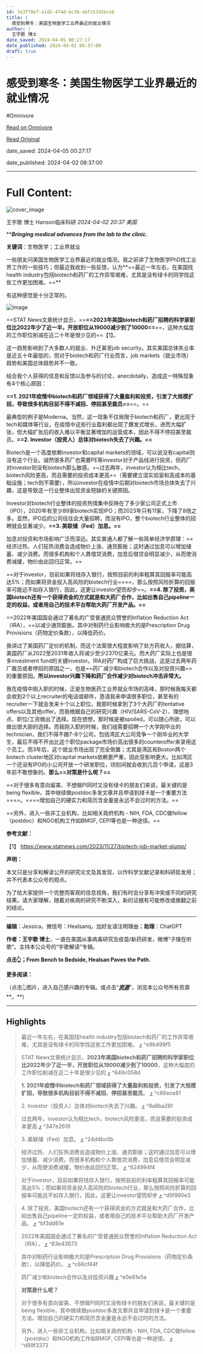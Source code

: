 ```yaml
---
id: 3a3f78e7-a1d2-474d-bc36-abf15145bce6
title: |
  感受到寒冬：美国生物医学工业界最近的就业情况
author: |
  王宇歌 博士
date_saved: 2024-04-05 00:27:17
date_published: 2024-04-02 08:37:00
draft: true
---
```


# 感受到寒冬：美国生物医学工业界最近的就业情况
#Omnivore

[Read on Omnivore](https://omnivore.app/me/https-mp-weixin-qq-com-s-m-by-6-a-1-a-bt-6-nsf-rex-iuo-5-q-18eac82b825)

[Read Original](https://mp.weixin.qq.com/s/MBy6_a1ABt6NsfRexIUO5Q)

date_saved: 2024-04-05 00:27:17

date_published: 2024-04-02 08:37:00

--- 

# Full Content: 

![cover_image](https://proxy-prod.omnivore-image-cache.app/0x0,sNx0NUyIT6b0433H4onVDzWPdDUeHk6q89p_dZNYbakA/https://mmbiz.qpic.cn/mmbiz_jpg/gibznY273KfvjqjZFav4b0s1c4ee2C9tQqbiaWA0XgFl3E87UEb5ib30ofdckkXoia5ZpzTQhb0CFSCS0yfEODtE8w/0?wx_fmt=jpeg) 

 王宇歌 博士  Hanson临床科研 _2024-04-02 20:37_ _美国_ 

****_Bringing medical advances from the lab to the clinic_.**

**关键词**：生物医学；工业界就业

一些朋友问美国生物医学工业界最近的就业情况。我之前讲了生物医学PhD找工业界工作的一些技巧；但最近我收到一些反馈，认为**==最近一年左右，在美国找health industry包括biotech和药厂的工作异常艰难，尤其是没有绿卡的同学找这些工作更加困难。==**

有这种感觉是十分正常的。

![Image](https://proxy-prod.omnivore-image-cache.app/0x0,sSie9oD_oyhrZ4-9Nxv8XzUBpuR5ELDd2YgA-VErejcs/https://mmbiz.qpic.cn/mmbiz_png/gibznY273Kfu1dQRYkkMCtsEJG6ET8spBXBzoJpDEmPp6PQAlhzZ2JlcCm3d7ChibZCpfKuUn13Mqo8CC8wricNrg/640?wx_fmt=png&from=appmsg)

==STAT News文章统计显示，==**==2023年美国biotech和药厂招聘的科学家职位比2022年少了近一半，开放职位从19000减少到了10000==**==，这种大幅度的工作职位削减在近二十年是很少见的==【1】。

这一趋势影响到了大多数人的就业、升迁甚至job security。其实美国总体失业率是近五十年最低的，但对于biotech和药厂行业而言，job markets（就业市场）趋势和美国总体趋势并不一致。

结合我个人获得的信息和反馈以及参与的讨论，anecdotally，造成这一特殊现象有4个核心原因：

**==1. 2021年疫情中biotech和药厂领域获得了大量盈利和投资，引发了大规模扩招，导致很多机构目前不得不减招、停招甚至裁员==**==。==

最典型的例子是Moderna。当然，这一现象不仅局限于biotech和药厂，更出现于tech和媒体等行业，在疫情中这些行业盈利都出现了爆发式增长，进而大幅扩张，但大幅扩张后的收入难以平衡显著增加的运营成本，因此不得不停招甚至裁员。**==2. Investor（投资人）总体对biotech失去了兴趣。==**

Biotech是一个高度依赖investor和capital markets的领域，可以说没有capital则没有这个行业。诚然很多药厂也需要PE等investor对于产品线进行投资，但药厂对investor则没有biotech那么敏感。==过去两年，investor认为相比tech，biotech风险更高，而且需要的投资成本更高==（需要建立湿实验室和高成本的基础设施；tech则不需要），所以investor在疫情中后期对biotech市场总体失去了兴趣，这是导致这一行业整体出现资金短缺的关键原因。

Investor对biotech行业整体的投资热情集中反映在了多少家公司正式上市（IPO），2020年有至少89家biotech实现IPO；而2023年只有11家，下降了8倍之多。显然，IPO后的公司往往会大量招聘，而没有IPO，整个biotech行业整体的招聘就会显著减少。**==3. 美联储（Fed）加息。==**

加息对投资和市场影响广泛而深远。其实普通人都了解一些简单经济学原理：==经济过热、人们狂热消费会造成物价上涨、通货膨胀；这时通过加息可以增加储蓄、减少消费。而很多机构和个人靠借贷消费，加息后借贷会明显减少，从而使消费减缓，物价由此回归正常。==

==对于investor，目前如果将钱存入银行，按照目前的利率粗算其回报率可能高达5%；而如果将资金投入高风险的biotech行业====，那么按照风险折算的回报率可能远不如存入银行，因此，这更让investor望而却步==。**==4. 除了投资，美国biotech还有一个获得资金的方式就是和大药厂合作，比如出售自己pipeline一定的权益，或者用自己的技术平台帮助大药厂开发产品。==**

==2022年美国国会通过了著名的广受普通民众赞誉的Inflation Reduction Act（IRA），==以减少通货膨胀。其中对制药行业影响极大的是Prescription Drug Provisions（药物定价条款），以降低药价。

我讲过了美国药厂定价的机制，而这个法案很大程度影响了处方药收入，据估算，美国药厂从2022至2031年收入将减少至少2370亿美元。而大药厂实际上也是很多investment fund的关键investor。IRA对药厂构成了巨大挑战，这是过去两年药厂裁员或者停招的原因之一，也是==药厂减少和biotech合作以及对投资兴趣==的重要原因。**所以investor兴趣下降和药厂合作减少对biotech冲击非常大。**

我在疫情中刚入职的时候，正是生物医药工业界就业市场的高峰，那时候我每天都会收到2个以上recruiter的电话或邮件，恳请我来申请很多职位，甚至有的recruiter一下就会发来十个以上职位。我那时候拿到了3个大药厂的tentative offers以及其他offer，而我根据自己的研究兴趣（HIV/SARS-CoV-2）、理想地点、职位/工资做出了选择。现在想想，那时候是被spoiled，可以随心所欲，可以做出很大胆的选择。而我刚入职的时候，我们组需要招聘一个大学刚毕业的technician，我们不得不跟7-8个公司，包括湾区大公司竞争一个刚毕业的大学生，最后不得不开出比这个职位package市场价高出很多的counteroffer来录用这个员工。而3年后，这个就业市场出现了完全倒置；尤其是湾区和Boston两个biotech cluster地区对capital markets依赖更严重，因此受影响更大。比如湾区一个还没有IPO的小公司开放一个研发职位，顷刻间就会收到几百个申请，这是3年前不敢想象的。**那么==对策是什么呢？==**

==对于很多有意向留美、不想做PI同时又没有绿卡的朋友们来说，最关键的是being flexible，其中继续做postdoc多发文章并且申请到绿卡是一个重要方法====。====增加自己的硬实力和简历含金量是永远不会过时的方法。==

==另外，进入一些非工业机构，比如相关政府机构 - NIH, FDA, CDC做fellow（postdoc）和NGO机构工作如BMGF, CEPI等也是一种途径。==

**参考文献：**

【1】 https://www.statnews.com/2023/11/27/biotech-job-market-slump/

**声明：**

本文只是分享和解读公开的研究论文及其发现，以作科学文献记录和科研启发用；并不代表本公众号的观点。

为了给大家提供一个完整而客观的信息视角，我们有时会分享有冲突或不同的研究结果。请大家理解，随着对疾病的研究不断深入，新的证据有可能修改或推翻之前的结论。

---

**编辑**：Jessica，微信号：Healsanq，加好友请注明理由；**助理**：ChatGPT

**作者：王宇歌 博士**，一直在美国从事病毒研究及疫苗/新药研发，微博“子陵在听歌”。主持本公众号的“宇歌解读”专辑。

**点击👆；From Bench to Bedside, Healsan Paves the Path.**

**更多阅读：**

（点击👆图片，进入自己感兴趣的专辑。或点击“_[**资源**](http://mp.weixin.qq.com/s?%5F%5Fbiz=MzUxODkzODQxMA==&mid=2247509019&idx=1&sn=0a27aa12209b9dc11eac7eb5dbf97f83&chksm=f983ae5ecef4274835fba49d6ecb9c0fdf38cd81c32982144e8b0f48a78033efeab30ad7b5ac&scene=21#wechat%5Fredirect)_”，浏览本公众号所有资源**。**）

---

## Highlights

> 最近一年左右，在美国找health industry包括biotech和药厂的工作异常艰难，尤其是没有绿卡的同学找这些工作更加困难。 [⤴️](https://omnivore.app/me/https-mp-weixin-qq-com-s-m-by-6-a-1-a-bt-6-nsf-rex-iuo-5-q-18eac82b825#e9b499f5-4d62-4d67-950f-79af873b7d1d)  ^e9b499f5

> STAT News文章统计显示，**2023年美国biotech和药厂招聘的科学家职位比2022年少了近一半，开放职位从19000减少到了10000**，这种大幅度的工作职位削减在近二十年是很少见的 [⤴️](https://omnivore.app/me/https-mp-weixin-qq-com-s-m-by-6-a-1-a-bt-6-nsf-rex-iuo-5-q-18eac82b825#649c058d-fa32-4e56-85ee-ee3803484f9d)  ^649c058d

> **1\. 2021年疫情中biotech和药厂领域获得了大量盈利和投资，引发了大规模扩招，导致很多机构目前不得不减招、停招甚至裁员**。 [⤴️](https://omnivore.app/me/https-mp-weixin-qq-com-s-m-by-6-a-1-a-bt-6-nsf-rex-iuo-5-q-18eac82b825#c86ece81-bd16-4a8e-baf9-e76e3899de2c)  ^c86ece81

> 2\. Investor（投资人）总体对biotech失去了兴趣。 [⤴️](https://omnivore.app/me/https-mp-weixin-qq-com-s-m-by-6-a-1-a-bt-6-nsf-rex-iuo-5-q-18eac82b825#9a8ba26f-9474-4814-823e-47b23c703e37)  ^9a8ba26f

> 过去两年，investor认为相比tech，biotech风险更高，而且需要的投资成本更高 [⤴️](https://omnivore.app/me/https-mp-weixin-qq-com-s-m-by-6-a-1-a-bt-6-nsf-rex-iuo-5-q-18eac82b825#347e2619-3f93-4f3c-83e4-6b1102b63a15)  ^347e2619

> 3\. 美联储（Fed）加息。 [⤴️](https://omnivore.app/me/https-mp-weixin-qq-com-s-m-by-6-a-1-a-bt-6-nsf-rex-iuo-5-q-18eac82b825#24d4bc0b-a468-4ad2-8c99-0e474a99916a)  ^24d4bc0b

> 经济过热、人们狂热消费会造成物价上涨、通货膨胀；这时通过加息可以增加储蓄、减少消费。而很多机构和个人靠借贷消费，加息后借贷会明显减少，从而使消费减缓，物价由此回归正常。 [⤴️](https://omnivore.app/me/https-mp-weixin-qq-com-s-m-by-6-a-1-a-bt-6-nsf-rex-iuo-5-q-18eac82b825#624994f4-53c7-4257-85ee-12a3c49ac65b)  ^624994f4

> 对于investor，目前如果将钱存入银行，按照目前的利率粗算其回报率可能高达5%；而如果将资金投入高风险的biotech行业，那么按照风险折算的回报率可能远不如存入银行，因此，这更让investor望而却步 [⤴️](https://omnivore.app/me/https-mp-weixin-qq-com-s-m-by-6-a-1-a-bt-6-nsf-rex-iuo-5-q-18eac82b825#d5f990e3-7515-4117-a0d7-05f234bde45a)  ^d5f990e3

> 4\. 除了投资，美国biotech还有一个获得资金的方式就是和大药厂合作，比如出售自己pipeline一定的权益，或者用自己的技术平台帮助大药厂开发产品。 [⤴️](https://omnivore.app/me/https-mp-weixin-qq-com-s-m-by-6-a-1-a-bt-6-nsf-rex-iuo-5-q-18eac82b825#bf3dd61e-e272-4a0f-8528-fd5559d34a1a)  ^bf3dd61e

> 2022年美国国会通过了著名的广受普通民众赞誉的Inflation Reduction Act（IRA）， [⤴️](https://omnivore.app/me/https-mp-weixin-qq-com-s-m-by-6-a-1-a-bt-6-nsf-rex-iuo-5-q-18eac82b825#83e43673-a87c-4477-9ae2-51dab40b18c3)  ^83e43673

> 其中对制药行业影响极大的是Prescription Drug Provisions（药物定价条款），以降低药价。 [⤴️](https://omnivore.app/me/https-mp-weixin-qq-com-s-m-by-6-a-1-a-bt-6-nsf-rex-iuo-5-q-18eac82b825#c66cf44f-fca0-4509-b9a0-8e9a795e7faa)  ^c66cf44f

> 药厂减少和biotech合作以及对投资兴趣 [⤴️](https://omnivore.app/me/https-mp-weixin-qq-com-s-m-by-6-a-1-a-bt-6-nsf-rex-iuo-5-q-18eac82b825#e0e81e5a-67bc-4031-a646-e316415db080)  ^e0e81e5a

> **对策是什么呢？**
> 
> 对于很多有意向留美、不想做PI同时又没有绿卡的朋友们来说，最关键的是being flexible，其中继续做postdoc多发文章并且申请到绿卡是一个重要方法。增加自己的硬实力和简历含金量是永远不会过时的方法。
> 
> 另外，进入一些非工业机构，比如相关政府机构 - NIH, FDA, CDC做fellow（postdoc）和NGO机构工作如BMGF, CEPI等也是一种途径。 [⤴️](https://omnivore.app/me/https-mp-weixin-qq-com-s-m-by-6-a-1-a-bt-6-nsf-rex-iuo-5-q-18eac82b825#d99f3373-eb00-4cd0-96be-d59db7016b30)  ^d99f3373

